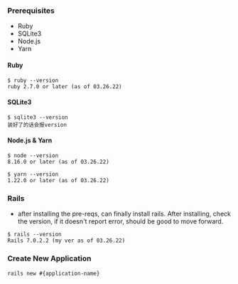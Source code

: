 ### Prerequisites

- Ruby
- SQLite3
- Node.js
- Yarn

#### Ruby

```
$ ruby --version
ruby 2.7.0 or later (as of 03.26.22)
```

#### SQLite3

```
$ sqlite3 --version
装好了的话会报version
```

#### Node.js & Yarn

```
$ node --version
8.16.0 or later (as of 03.26.22)

$ yarn --version
1.22.0 or later (as of 03.26.22)
```

### Rails

- after installing the pre-reqs, can finally install rails. After installing, check the version, if it doesn't report error, should be good to move forward.

```
$ rails --version
Rails 7.0.2.2 (my ver as of 03.26.22)
```

### Create New Application

`rails new #{application-name}`
